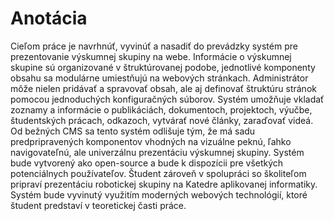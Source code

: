 # Anotácia

Cieľom práce je navrhnúť, vyvinúť a nasadiť do prevádzky systém pre prezentovanie výskumnej skupiny na webe. Informácie o výskumnej skupine sú organizované v štruktúrovanej podobe, jednotlivé komponenty obsahu sa modulárne umiestňujú na webových stránkach. Administrátor môže nielen pridávať a spravovať obsah, ale aj definovať štruktúru stránok pomocou jednoduchých konfiguračných súborov. Systém umožňuje vkladať zoznamy a informácie o publikáciách, dokumentoch, projektoch, výučbe, študentských prácach, odkazoch, vytvárať nové články, zaraďovať videá. Od bežných CMS sa tento systém odlišuje tým, že má sadu predpripravených komponentov vhodných na vizuálne peknú, ľahko navigovateľnú, ale univerzálnu prezentáciu výskumnej skupiny. Systém bude vytvorený ako open-source a bude k dispozícii pre všetkých potenciálnych používateľov. Študent zároveň v spolupráci so školiteľom pripraví prezentáciu robotickej skupiny na Katedre aplikovanej informatiky. Systém bude vyvinutý využitím moderných webových technológií, ktoré študent predstaví v teoretickej časti práce.
